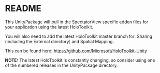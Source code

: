 # README

This UnityPackage will pull in the SpectatorView specific addon files for your application using the latest HoloToolkit.  

You will also need to add the latest HoloToolkit master branch for: Sharing (including the External directory) and Spatial Mapping.

This can be found here:
https://github.com/Microsoft/HoloToolkit-Unity


**NOTE:** The latest HoloToolkit is constantly changing, so consider using one of the numbered releases in the UnityPackage directory.